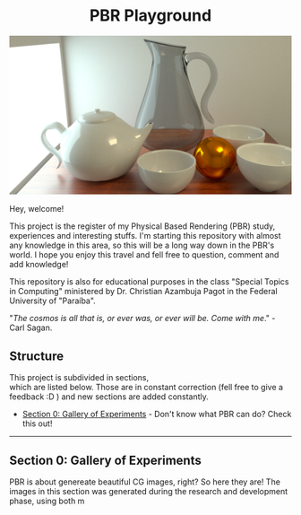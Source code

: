 <h1 align="center">PBR Playground</h1>

<img src="https://github.com/Gabrielnero000/PBR-Playground/blob/master/section-0/first.png?raw=true">

Hey, welcome! 

This project is the register of my Physical Based Rendering (PBR) study, experiences and interesting stuffs. I'm starting this repository with almost any knowledge in this area, so this will be a long way down in the PBR's world. I hope you enjoy this travel and fell free to question, comment and  add knowledge! 

This repository is also for educational purposes in the class "Special Topics in Computing" ministered by Dr. Christian Azambuja Pagot in the  Federal University of "Paraíba".

"_The cosmos is all that is, or ever was, or ever will be. Come with me_." - Carl Sagan.

## Structure
This project is subdivided in sections,   
which are listed below. Those are in constant correction (fell free to give a feedback :D ) and new sections are added constantly.

* [Section 0: Gallery of Experiments](https://github.com/Gabrielnero000/Computacao-Grafica#parte-2-pipeline-gr%C3%A1fico-calma-ele-n%C3%A3o-morde) - Don't know what PBR can do? Check this out!

---
## Section 0: Gallery of Experiments
PBR is about genereate beautiful CG images, right? So here they are! The images in this section was generated during the research and development phase, using both m
<!--stackedit_data:
eyJoaXN0b3J5IjpbMjU5NzQyNTA0LC0xNjgwNDg5MDI5LC0yNT
cwNjY1NzUsMTg1ODQ5MTE2OCwxNjMzODczMTQwXX0=
-->